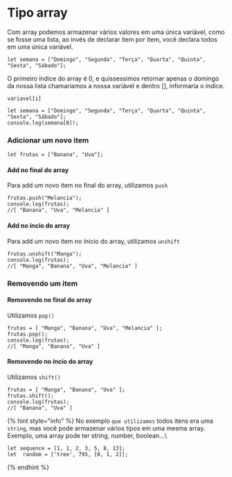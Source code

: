 # Tipo array

Com array podemos armazenar vários valores em uma única variável, como se fosse uma lista, ao invés de declarar item por item, você declara todos em uma única variável.

```
let semana = ["Domingo", "Segunda", "Terça", "Quarta", "Quinta", "Sexta", "Sábado"];
```

O primeiro índice do array é 0, e quissessimos retornar apenas o domingo da nossa lista chamariamos a nossa variável e dentro \[], informaria o índice.&#x20;

`variavel[i]`

```
let semana = ["Domingo", "Segunda", "Terça", "Quarta", "Quinta", "Sexta", "Sábado"];
console.log(semana[0]);
```

### Adicionar um novo item

```
let frutas = ["Banana", "Uva"];
```

#### Add no final do array

Para add um novo item no final do array, utilizamos `push`

```
frutas.push("Melancia");
console.log(frutas);
//[ "Banana", "Uva", "Melancia" ]
```

#### Add no íncio do array

Para add um novo item no ínicio do array, utilizamos `unshift`

```
frutas.unshift("Manga");
console.log(frutas);
//[ "Manga", "Banana", "Uva", "Melancia" ]
```

### Removendo um item

#### Removendo no final do array

Utilizamos `pop()`

```
frutas = [ "Manga", "Banana", "Uva", "Melancia" ];
frutas.pop();
console.log(frutas);
//[ "Manga", "Banana", "Uva" ]
```

#### Removendo no íncio do array

Utilizamos `shift()`

```
frutas = [ "Manga", "Banana", "Uva" ];
frutas.shift();
console.log(frutas);
//[ "Banana", "Uva" ]
```





{% hint style="info" %}
No exemplo `que utilizamos` todos itens era uma `string`, mas você pode armazenar vários tipos em uma mesma array.\
Exemplo, uma array pode ter string, number, boolean...\


```
let sequence = [1, 1, 2, 3, 5, 8, 13];
let  random = ['tree', 795, [0, 1, 2]];
```
{% endhint %}
